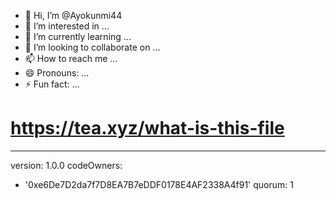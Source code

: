 - 👋 Hi, I’m @Ayokunmi44
- 👀 I’m interested in ...
- 🌱 I’m currently learning ...
- 💞️ I’m looking to collaborate on ...
- 📫 How to reach me ...
- 😄 Pronouns: ...
- ⚡ Fun fact: ...
# https://tea.xyz/what-is-this-file
---
version: 1.0.0
codeOwners:
  - '0xe6De7D2da7f7D8EA7B7eDDF0178E4AF2338A4f91'
quorum: 1

<!---
Ayokunmi44/Ayokunmi44 is a ✨ special ✨ repository because its `README.md` (this file) appears on your GitHub profile.
You can click the Preview link to take a look at your changes.
--->
